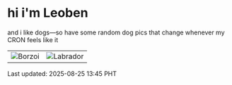 # hi i'm Leoben

and i like dogs—so have some random dog pics that change whenever my CRON feels like it

|  |  |
|--------|----------|
| ![Borzoi](https://random-dog-vercel.vercel.app/api/random-borzoi?v=1756100704) | ![Labrador](https://random-dog-vercel.vercel.app/api/random-labrador?v=1756100704) |

Last updated: 2025-08-25 13:45 PHT
